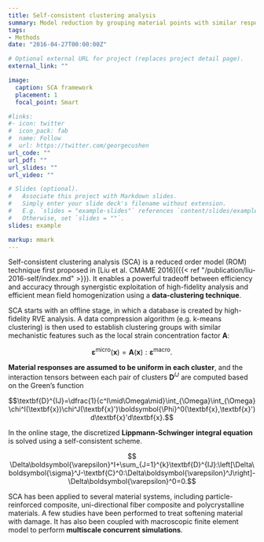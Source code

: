 ```yaml
---
title: Self-consistent clustering analysis
summary: Model reduction by grouping material points with similar responses.
tags:
- Methods
date: "2016-04-27T00:00:00Z"

# Optional external URL for project (replaces project detail page).
external_link: ""

image:
  caption: SCA framework
  placement: 1
  focal_point: Smart

#links:
#- icon: twitter
#  icon_pack: fab
#  name: Follow
#  url: https://twitter.com/georgecushen
url_code: ""
url_pdf: ""
url_slides: ""
url_video: ""

# Slides (optional).
#   Associate this project with Markdown slides.
#   Simply enter your slide deck's filename without extension.
#   E.g. `slides = "example-slides"` references `content/slides/example-slides.md`.
#   Otherwise, set `slides = ""`.
slides: example

markup: mmark
---
```


Self-consistent clustering analysis (SCA) is a reduced order model (ROM) technique first proposed in [Liu et al. CMAME 2016]({{< ref "/publication/liu-2016-self/index.md" >}}). It enables a powerful tradeoff between efficiency and accuracy through synergistic exploitation of high-fidelity analysis and efficient mean field homogenization using a **data-clustering technique**. 

SCA starts with an offline stage, in which a database is created by high-fidelity RVE analysis.  A data compression algorithm (e.g. k-means clustering) is then used to establish clustering groups with similar mechanistic features such as the local strain concentration factor $\textbf{A}$:

$$\boldsymbol{\varepsilon}^{\text{micro}}(\textbf{x})=\textbf{A}(\textbf{x}):\boldsymbol{\varepsilon}^{\text{macro}}.$$

**Material responses are assumed to be uniform in each cluster**, and the interaction tensors between each pair of clusters $\textbf{D}^{IJ}$ are computed based on the Green’s function

$$\textbf{D}^{IJ}=\dfrac{1}{c^I\mid\Omega\mid}\int_{\Omega}\int_{\Omega} \chi^I(\textbf{x})\chi^J(\textbf{x}')\boldsymbol{\Phi}^0(\textbf{x},\textbf{x}')d\textbf{x}'d\textbf{x}.$$

In the online stage, the discretized **Lippmann-Schwinger integral equation** is solved using a self-consistent scheme.

$$ \Delta\boldsymbol{\varepsilon}^I+\sum_{J=1}^{k}\textbf{D}^{IJ}:\left[\Delta\boldsymbol{\sigma}^J-\textbf{C}^0:\Delta\boldsymbol{\varepsilon}^J\right]-\Delta\boldsymbol{\varepsilon}^0=0.$$

SCA has been applied to several material systems, including particle-reinforced composite, uni-directional fiber composite and polycrystalline materials. A few studies have been performed to treat softening material with damage. It has also been coupled with macroscopic finite element model to perform **multiscale concurrent simulations**.